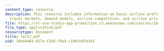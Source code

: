 ```yaml
---
content_type: resource
description: This resource includes information on basic airline profit model, air
  travel markets, demand models, airline competition, and airline pricing practices.
file: https://ol-ocw-studio-app-production.s3.amazonaws.com/courses/16-75j-airline-management-spring-2006/10e44483827af2b4f9a4c1903c8fb342_lect2.pdf
file_type: application/pdf
resourcetype: Document
title: lect2.pdf
uid: 10e44483-827a-f2b4-f9a4-c1903c8fb342
---
```

